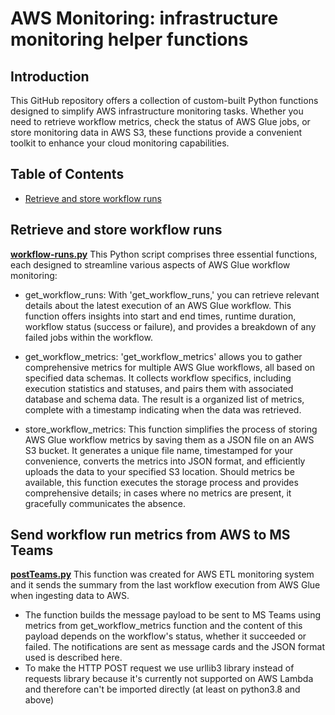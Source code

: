 # AWS Monitoring: infrastructure monitoring helper functions

## Introduction

This GitHub repository offers a collection of custom-built Python functions designed to simplify AWS infrastructure monitoring tasks. Whether you need to retrieve workflow metrics, check the status of AWS Glue jobs, or store monitoring data in AWS S3, these functions provide a convenient toolkit to enhance your cloud monitoring capabilities.

## Table of Contents

- [Retrieve and store workflow runs](#retrieve-and-store-workflow-runs)

## Retrieve and store workflow runs

**[workflow-runs.py](https://github.com/andreareosa/AWS-Monitoring/blob/main/workflow-runs.py)** This Python script comprises three essential functions, each designed to streamline various aspects of AWS Glue workflow monitoring:

* get_workflow_runs: With 'get_workflow_runs,' you can retrieve relevant details about the latest execution of an AWS Glue workflow. This function offers insights into start and end times, runtime duration, workflow status (success or failure), and provides a breakdown of any failed jobs within the workflow.

* get_workflow_metrics: 'get_workflow_metrics' allows you to gather comprehensive metrics for multiple AWS Glue workflows, all based on specified data schemas. It collects workflow specifics, including execution statistics and statuses, and pairs them with associated database and schema data. The result is a organized list of metrics, complete with a timestamp indicating when the data was retrieved.

* store_workflow_metrics: This function simplifies the process of storing AWS Glue workflow metrics by saving them as a JSON file on an AWS S3 bucket. It generates a unique file name, timestamped for your convenience, converts the metrics into JSON format, and efficiently uploads the data to your specified S3 location. Should metrics be available, this function executes the storage process and provides comprehensive details; in cases where no metrics are present, it gracefully communicates the absence.

## Send workflow run metrics from AWS to MS Teams

**[postTeams.py](https://github.com/andreareosa/AWS-Monitoring/blob/main/postTeams.py)** This function was created for AWS ETL monitoring system and it sends the summary from the last workflow execution from AWS Glue when ingesting data to AWS.

* The function builds the message payload to be sent to MS Teams using metrics from get_workflow_metrics function and the content of this payload depends on the workflow's status, whether it succeeded or failed. The notifications are sent as message cards and the JSON format used is described here.
* To make the HTTP POST request we use urllib3 library instead of requests library because it's currently not supported on AWS Lambda and therefore can't be imported directly (at least on python3.8 and above)
